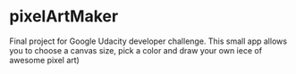 # pixelArtMaker
Final project for Google Udacity developer challenge.
This small app allows you to choose a canvas size, pick a color and draw your own iece of awesome pixel art)
